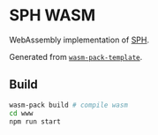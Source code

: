 SPH WASM
========

WebAssembly implementation of [SPH](https://github.com/schuermannator/sph).

Generated from [`wasm-pack-template`][template].

Build 
-----

```bash
wasm-pack build # compile wasm
cd www
npm run start
```

[template]: https://github.com/rustwasm/wasm-pack-template
